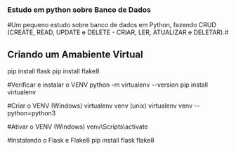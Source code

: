 ### Estudo em python sobre Banco de Dados ##

#Um pequeno estudo sobre banco de dados em Python, fazendo CRUD (CREATE, READ, UPDATE e DELETE - CRIAR, LER, ATUALIZAR e DELETAR).#

## Criando um Amabiente Virtual

pip install flask
pip install flake8

#Verificar e instalar o VENV
python -m virtualenv --version
pip install virtualenv

#Criar o VENV
(Windows) virtualenv venv
(unix) virtualenv venv --python=python3

#Ativar o VENV
(Windows) venv\Scripts\activate

#Instalando o Flask e Flake8
pip install flask flake8
